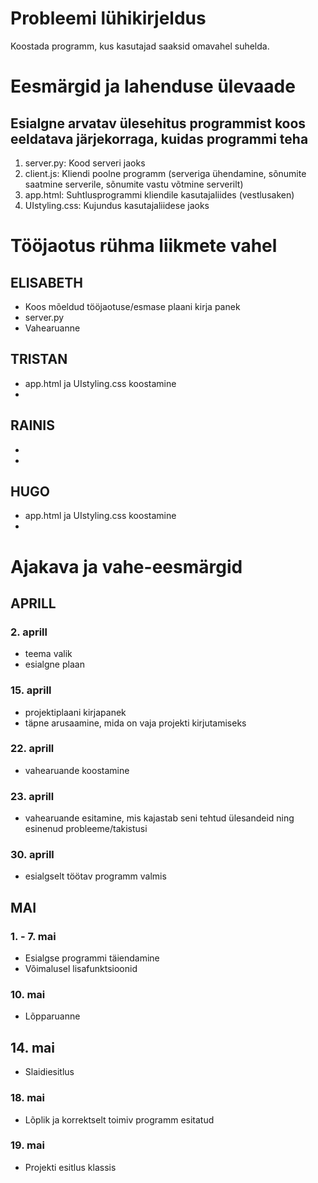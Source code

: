 # Probleemi lühikirjeldus

Koostada programm, kus kasutajad saaksid omavahel suhelda.

# Eesmärgid ja lahenduse ülevaade

## Esialgne arvatav ülesehitus programmist koos eeldatava järjekorraga, kuidas programmi teha

1. server.py: Kood serveri jaoks
2. client.js: Kliendi poolne programm (serveriga ühendamine, sõnumite saatmine serverile, sõnumite vastu võtmine serverilt)
3. app.html: Suhtlusprogrammi kliendile kasutajaliides (vestlusaken)
4. UIstyling.css: Kujundus kasutajaliidese jaoks


# Tööjaotus rühma liikmete vahel

## ELISABETH

- Koos mõeldud tööjaotuse/esmase plaani kirja panek
- server.py
- Vahearuanne

## TRISTAN

- app.html ja UIstyling.css koostamine
-

## RAINIS

- 
-

## HUGO

- app.html ja UIstyling.css koostamine
-

# Ajakava ja vahe-eesmärgid

## APRILL

### 2. aprill

- teema valik
- esialgne plaan

### 15. aprill

- projektiplaani kirjapanek
- täpne arusaamine, mida on vaja projekti kirjutamiseks

### 22. aprill

- vahearuande koostamine

### 23. aprill

- vahearuande esitamine, mis kajastab seni tehtud ülesandeid ning esinenud probleeme/takistusi

### 30. aprill

- esialgselt töötav programm valmis

## MAI

### 1. - 7. mai

- Esialgse programmi täiendamine
- Võimalusel lisafunktsioonid

### 10. mai

- Lõpparuanne

## 14. mai

- Slaidiesitlus

### 18. mai

- Lõplik ja korrektselt toimiv programm esitatud

### 19. mai

- Projekti esitlus klassis
